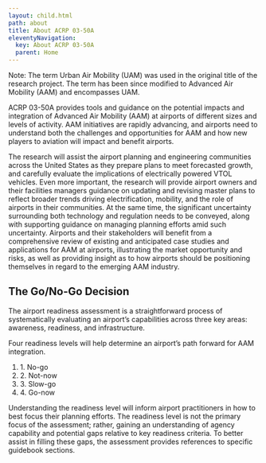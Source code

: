 ```yaml
---
layout: child.html
path: about
title: About ACRP 03-50A
eleventyNavigation:
  key: About ACRP 03-50A
  parent: Home
---
```

<p class="bg-primary-light p-3"><span class="font-bold">Note:</span> The term Urban Air Mobility (UAM) was used in the original title of the research project. The term has been since modified to Advanced Air Mobility (AAM) and encompasses UAM.</p>

ACRP 03-50A provides tools and guidance on the potential impacts and integration of Advanced Air Mobility (AAM) at airports of different sizes and levels of activity. AAM initiatives are rapidly advancing, and airports need to understand both the challenges and opportunities for AAM and how new players to aviation will impact and benefit airports.

The research will assist the airport planning and engineering communities across the United States as they prepare plans to meet forecasted growth, and carefully evaluate the implications of electrically powered VTOL vehicles. Even more important, the research will provide airport owners and their facilities managers guidance on updating and revising master plans to reflect broader trends driving electrification, mobility, and the role of airports in their communities. At the same time, the significant uncertainty surrounding both technology and regulation needs to be conveyed, along with supporting guidance on managing planning efforts amid such uncertainty. Airports and their stakeholders will benefit from a comprehensive review of existing and anticipated case studies and applications for AAM at airports, illustrating the market opportunity and risks, as well as providing insight as to how airports should be positioning themselves in regard to the emerging AAM industry.

## The Go/No-Go Decision

The airport readiness assessment is a straightforward process of systematically evaluating an airport’s capabilities across three key areas: awareness, readiness, and infrastructure.  

Four readiness levels will help determine an airport’s path forward for AAM integration.

  <ol class="flex justify-between ml-0 text-center">
      <li class=" list-none m-0 border-t-8 border-error flex-1 pt-3 font-bold text-lg">1. No-go</li>
      <li class=" list-none m-0 border-t-8 border-orange flex-1 pt-3 font-bold text-lg">2. Not-now</li>
      <li class=" list-none m-0 border-t-8 border-yellow flex-1 pt-3 font-bold text-lg">3. Slow-go</li>
      <li class=" list-none m-0 border-t-8 border-green flex-1 pt-3 font-bold text-lg">4. Go-now</li>
  </ol>
  
Understanding the readiness level will inform airport practitioners in how to best focus their planning efforts. The readiness level is not the primary focus of the assessment; rather, gaining an understanding of agency capability and potential gaps relative to key readiness criteria. To better assist in filling these gaps, the assessment provides references to specific guidebook sections.